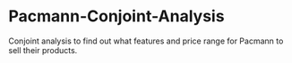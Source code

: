 # Pacmann-Conjoint-Analysis
Conjoint analysis to find out what features and price range for Pacmann to sell their products.
